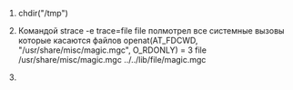 1. chdir("/tmp")

2. Командой strace -e trace=file file полмотрел все системные вызовы которые касаются файлов
  openat(AT_FDCWD, "/usr/share/misc/magic.mgc", O_RDONLY) = 3
  file /usr/share/misc/magic.mgc
  ../../lib/file/magic.mgc

3. 














